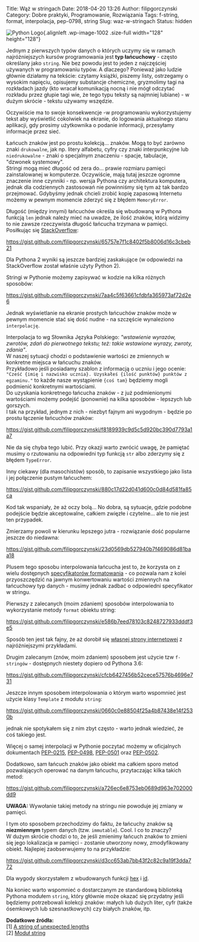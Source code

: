 Title: Wąż w stringach
Date: 2018-04-20 13:26
Author: filipgorczynski
Category: Dobre praktyki, Programowanie, Rozwiązania
Tags: f-string, format, interpolacja, pep-0798, string
Slug: waz-w-stringach
Status: hidden

![Python Logo](https://filipgorczynski.files.wordpress.com/2015/04/python1.png){.alignleft .wp-image-1002 .size-full width="128" height="128"}

Jednym z pierwszych typów danych o których uczymy się w ramach najróżniejszych kursów programowania jest **typ łańcuchowy** - często określany jako `string`. Nie bez powodu jest to jeden z najczęściej używanych w programowaniu typów. A dlaczego? Ponieważ jako ludzie głównie działamy na tekście: czytamy książki, piszemy listy, ostrzegamy o wysokim napięciu, opisujemy substancje chemiczne, gryzmolimy tagi na rozkładach jazdy (kto wracał komunikacją nocną i nie mógł odczytać rozkładu przez głupie tagi wie, że tego typu teksty są najmniej lubiane) - w dużym skrócie - tekstu używamy wszędzie.

Oczywiście ma to swoje konsekwencje -w programowaniu wykorzystujemy tekst aby wyświetlić cokolwiek na ekranie, do logowania aktualnego stanu aplikacji, gdy prosimy użytkownika o podanie informacji, przesyłamy informacje przez sieć.

Łańcuch znaków jest po prostu kolekcją... znaków. Mogą to być zarówno znaki `drukowalne`, jak np. litery alfabetu, cyfry czy znaki interpunkcyjne lub `niedrukowalne` - znaki o specjalnym znaczeniu - spacje, tabulacje, "dzwonek systemowy".  
Stringi mogą mieć długość od zera do... prawie rozmiaru pamięci zainstalowanej w komputerze. Oczywiście, mają tutaj jeszcze ogromne znaczenie inne czynniki - np. wersja Pythona czy architektura komputera, jednak dla codziennych zastosowań nie powinniśmy się tym aż tak bardzo przejmować. Gdybyśmy jednak chcieli zrobić kopię zapasową Internetu możemy w pewnym momencie zderzyć się z błędem `MemoryError`.

Długość (między innymi) łańcuchów określa się wbudowaną w Pythona funkcją `len` jednak należy mieć na uwadze, że ilość znaków, którą widzimy to nie zawsze rzeczywista długość łańcucha trzymana w pamięci. Posiłkując się [StackOverflow](https://stackoverflow.com/a/2247236/273283):

https://gist.github.com/filipgorczynski/65757e7f1c8402f5b8006d16c3cbeb21

Dla Pythona 2 wyniki są jeszcze bardziej zaskakujące (w odpowiedzi na StackOverflow został właśnie użyty Python 2).

Stringi w Pythonie możemy zapisywać w kodzie na kilka różnych sposobów:

https://gist.github.com/filipgorczynski/7aa4c5f63661cfdbfa365973af72d2e6

Jednak wyświetlanie na ekranie prostych łańcuchów znaków może w pewnym momencie stać się dość nudne - na szczęście wynaleziono `interpolację`.

Interpolacja to wg Słownika Języka Polskiego: *"wstawienie wyrazów, zwrotów, zdań do pierwotnego tekstu; też: takie wstawione wyrazy, zwroty, zdania"*.  
W naszej sytuacji chodzi o podstawienie wartości ze zmiennych w konkretne miejsca w łańcuchu znaków.  
Przykładowo jeśli posiadamy szablon z informacją o uczniu i jego ocenie: `"Cześć {imię i nazwisko ucznia}. Uzyskałeś {ilość punktów} punktów z egzaminu."` to każde nasze wystąpienie `{coś tam}` będziemy mogli podmienić konkretnymi wartościami.  
Do uzyskania konkretnego łańcucha znaków - z już podmienionymi wartościami możemy podejść (ponownie) na kilka sposobów - lepszych lub gorszych.  
I tak na przykład, jednym z nich - niezbyt fajnym ani wygodnym - będzie po prostu łączenie łańcuchów znaków:

https://gist.github.com/filipgorczynski/f8189939c9d5c5d920bc390d7793a1a7

Nie da się chyba tego lubić. Przy okazji warto zwrócić uwagę, że pamiętać musimy o rzutowaniu na odpowiedni typ funkcją `str` albo zderzymy się z błędem `TypeError`.

Inny ciekawy (dla masochistów) sposób, to zapisanie wszystkiego jako lista i jej połączenie pustym łańcuchem:

https://gist.github.com/filipgorczynski/880c17d22d041d600c0d84d581fa85ca

Kod tak wspaniały, że aż oczy bolą... No dobra, są sytuacje, gdzie podobne podejście będzie akceptowalne, całkiem zwięzłe i czytelne... ale to nie jest ten przypadek.

Zmierzamy powoli w kierunku lepszego jutra - rozwiązanie dość popularne jeszcze do niedawna:

https://gist.github.com/filipgorczynski/23d0569db527940b7f469086d81baa18

Plusem tego sposobu interpolowania łańcucha jest to, że korzysta on z wielu dostępnych [specyfikatorów formatowania](https://docs.python.org/3.6/library/string.html#format-specification-mini-language) - co pozwala nam z kolei przyoszczędzić na jawnym konwertowaniu wartości zmiennych na łańcuchowy typ danych - musimy jednak zadbać o odpowiedni specyfikator w stringu.

Pierwszy z zalecanych (moim zdaniem) sposobów interpolowania to wykorzystanie metody `format` obiektu string:

https://gist.github.com/filipgorczynski/e586b7eed78103c8248727933dddf3e5

Sposób ten jest tak fajny, że aż dorobił się [własnej strony internetowej](https://pyformat.info/) z najróżniejszymi przykładami.

Drugim zalecanym (znów, moim zdaniem) sposobem jest użycie tzw `f-stringów` - dostępnych niestety dopiero od Pythona 3.6:

https://gist.github.com/filipgorczynski/cfcb6427456b52cece57576b4696e731

Jeszcze innym sposobem interpolowania o którym warto wspomnieć jest użycie klasy `Template` z modułu `string`:

https://gist.github.com/filipgorczynski/0660c0e88504f25a4b87438e14f2530b

jednak nie spotykałem się z nim zbyt często - warto jednak wiedzieć, że coś takiego jest.

Więcej o samej interpolacji w Pythonie poczytać możemy w oficjalnych dokumentach [PEP-0215](https://www.python.org/dev/peps/pep-0215/), [PEP-0498](https://www.python.org/dev/peps/pep-0498/), [PEP-0501](https://www.python.org/dev/peps/pep-0501/) oraz [PEP-0502](https://www.python.org/dev/peps/pep-0502/).

Dodatkowo, sam łańcuch znaków jako obiekt ma całkiem sporo metod pozwalających operować na danym łańcuchu, przytaczając kilka takich metod:

https://gist.github.com/filipgorczynski/a726ec6e8753eb0689d963e702000dd9

**UWAGA:** Wywołanie takiej metody na stringu nie powoduje jej zmiany w pamięci.

I tym oto sposobem przechodzimy do faktu, że łańcuchy znaków są **niezmiennym** typem danych (tzw. `immutable`). Cool. I co to znaczy?  
W dużym skrócie chodzi o to, że jeśli zmienimy łańcuch znaków to zmieni się jego lokalizacja w pamięci - zostanie utworzony nowy, zmodyfikowany obiekt. Najlepiej zaobserwujemy to na przykładzie:

https://gist.github.com/filipgorczynski/d3cc653ab7bb43f2c82c9a19f3dda772

Dla wygody skorzystałem z wbudowanych funkcji [hex](https://docs.python.org/3/library/functions.html#hex) i [id](https://docs.python.org/3/library/functions.html#id).

Na koniec warto wspomnieć o dostarczanym ze standardową biblioteką Pythona modułem `string`, który głównie może okazać się przydatny jeśli będziemy potrzebowali kolekcji znaków: małych lub dużych liter, cyfr (także ósemkowych lub szesnastkowych) czy białych znaków, itp.

**Dodatkowe źródła:**  
\[1\] [A string of unexpected lengths](https://www.recurse.com/blog/74-a-string-of-unexpected-lengths)  
\[2\] [Moduł string](https://docs.python.org/3/library/string.html)
